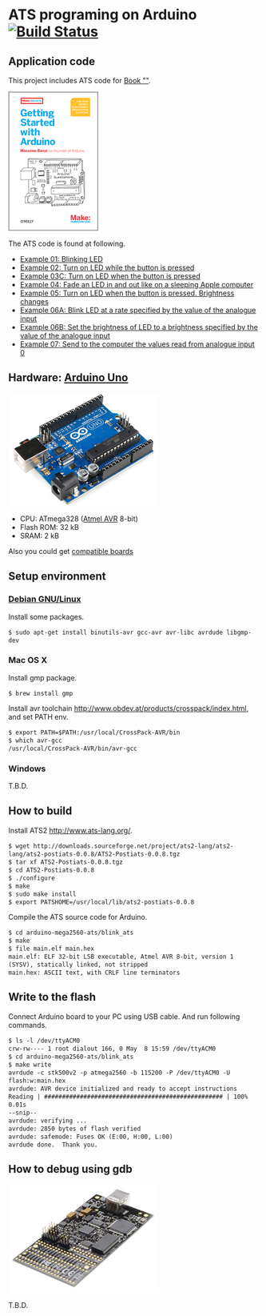 # ATS programing on Arduino [![Build Status](https://travis-ci.org/fpiot/arduino-ats.svg)](https://travis-ci.org/fpiot/arduino-ats)

## Application code

This project includes ATS code for [Book ""](http://shop.oreilly.com/product/9780596155520.do).

[![](_img/book.png)](http://shop.oreilly.com/product/9780596155520.do)

The ATS code is found at following.

* [Example 01: Blinking LED](./demo/01_blink/DATS/main.dats)
* [Example 02: Turn on LED while the button is pressed](./demo/02_button_press/DATS/main.dats)
* [Example 03C: Turn on LED when the button is pressed](./demo/03_de_bouncing/DATS/main.dats)
* [Example 04: Fade an LED in and out like on a sleeping Apple computer](./demo/04_pwm/DATS/main.dats)
* [Example 05: Turn on LED when the button is pressed. Brightness changes](./demo/05_pwm_button/DATS/main.dats)
* [Example 06A: Blink LED at a rate specified by the value of the analogue input](./demo/06a_analoginput_blink/DATS/main.dats)
* [Example 06B: Set the brightness of LED to a brightness specified by the value of the analogue input](./demo/06b_analoginput_pwm/DATS/main.dats)
* [Example 07: Send to the computer the values read from analogue input 0](./demo/07_analoginput_serial/DATS/main.dats)

## Hardware: [Arduino Uno](http://arduino.cc/en/Main/ArduinoBoardUno)

[![](_img/ArduinoUnoR3.jpg)](http://arduino.cc/en/Main/ArduinoBoardUno)

* CPU: ATmega328 ([Atmel AVR](http://www.atmel.com/products/microcontrollers/avr/) 8-bit)
* Flash ROM: 32 kB
* SRAM: 2 kB

Also you could get [compatible boards](http://www.sainsmart.com/arduino/control-boards/sainsmart-uno-atmega328p-pu-atmega8u2-microcontroller-for-arduino.html)


## Setup environment

### [Debian GNU/Linux](https://www.debian.org/)

Install some packages.

```
$ sudo apt-get install binutils-avr gcc-avr avr-libc avrdude libgmp-dev
```

### Mac OS X

Install gmp package.

```
$ brew install gmp
```

Install avr toolchain http://www.obdev.at/products/crosspack/index.html, and set PATH env.

```
$ export PATH=$PATH:/usr/local/CrossPack-AVR/bin
$ which avr-gcc
/usr/local/CrossPack-AVR/bin/avr-gcc
```

### Windows

T.B.D.


## How to build

Install ATS2 http://www.ats-lang.org/.

```
$ wget http://downloads.sourceforge.net/project/ats2-lang/ats2-lang/ats2-postiats-0.0.8/ATS2-Postiats-0.0.8.tgz
$ tar xf ATS2-Postiats-0.0.8.tgz
$ cd ATS2-Postiats-0.0.8
$ ./configure
$ make
$ sudo make install
$ export PATSHOME=/usr/local/lib/ats2-postiats-0.0.8
```

Compile the ATS source code for Arduino.

```
$ cd arduino-mega2560-ats/blink_ats
$ make
$ file main.elf main.hex
main.elf: ELF 32-bit LSB executable, Atmel AVR 8-bit, version 1 (SYSV), statically linked, not stripped
main.hex: ASCII text, with CRLF line terminators
```


## Write to the flash

Connect Arduino board to your PC using USB cable.
And run following commands.

```
$ ls -l /dev/ttyACM0
crw-rw---- 1 root dialout 166, 0 May  8 15:59 /dev/ttyACM0
$ cd arduino-mega2560-ats/blink_ats
$ make write
avrdude -c stk500v2 -p atmega2560 -b 115200 -P /dev/ttyACM0 -U flash:w:main.hex
avrdude: AVR device initialized and ready to accept instructions
Reading | ################################################## | 100% 0.01s
--snip--
avrdude: verifying ...
avrdude: 2850 bytes of flash verified
avrdude: safemode: Fuses OK (E:00, H:00, L:00)
avrdude done.  Thank you.
```


## How to debug using gdb

[![](_img/avr_dragon.jpg)](http://www.atmel.com/tools/avrdragon.aspx)

T.B.D.
